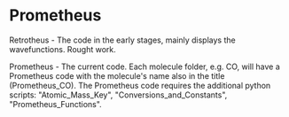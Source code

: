 # Prometheus
Retrotheus - The code in the early stages, mainly displays the wavefunctions. Rought work.

Prometheus - The current code. Each molecule folder, e.g. CO, will have a Prometheus code with the molecule's name also in the title (Prometheus_CO). The Prometheus code requires the additional python scripts: "Atomic_Mass_Key", "Conversions_and_Constants", "Prometheus_Functions".
